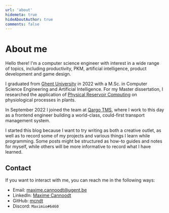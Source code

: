 ```yaml
---
url: 'about'
hidemeta: true
hideAboutAuthor: true
comments: false
---
```


# About me

Hello there! I'm a computer science engineer with interest in a wide range of topics, including productivity, PKM, artificial intelligence, product development and game design.

I graduated from [Ghent University](http://www.ugent.be) in 2022 with a M.Sc. in Computer Science Engineering and Artificial Intelligence. For my Master dissertation, I researched the application of [Physical Reservoir Computing](https://doi.org/10.35848/1347-4065/ab8d4f) on physiological processes in plants.

In September 2022 I joined the team at [Qargo TMS](https://qargo.io), where I work to this day as a frontend engineer building a world-class, could-first transport management system.

I started this blog because I want to try writing as both a creative outlet, as well as to record some of my projects and various things I learn while programming. Some posts might be structured as how-to guides and notes for myself, while others will be more informative to record what I have learned.

## Contact

If you want to interact with me, you can reach me in the following ways:

- Email: <maxime.cannoodt@ugent.be>
- LinkedIn: [Maxime Cannoodt](https://www.linkedin.com/in/maxime-cannoodt-7b2697192/?locale=en_US)
- GitHub: [mcndt](https://github.com/mcndt)
- Discord: `Maximio#6460`
